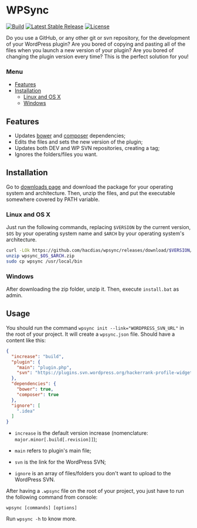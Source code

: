# WPSync

[![Build](https://img.shields.io/travis/hacdias/wpsync.svg?style=flat-square)](https://travis-ci.org/hacdias/wpsync)
[![Latest Stable Release](https://img.shields.io/github/release/hacdias/wpsync.svg?style=flat-square)](https://github.com/hacdias/wpsync/releases)
[![License](https://img.shields.io/github/license/hacdias/wpsync.svg?style=flat-square)](https://github.com/hacdias/wpsync/blob/master/LICENSE)

Do you use a GitHub, or any other git or svn repository, for the development of your WordPress plugin? Are you bored of copying and pasting all of the files when you launch a new version of your plugin? Are you bored of changing the plugin version every time? This is the perfect solution for you!

### Menu

- [Features](#features)
- [Installation](#installation)
  + [Linux and OS X](#linux-and-os-x)
  + [Windows](#windows)

## Features

* Updates [bower](https://github.com/bower/bower) and [composer](https://github.com/composer/composer) dependencies;
* Edits the files and sets the new version of the plugin;
* Updates both DEV and WP SVN repositories, creating a tag;
* Ignores the folders/files you want.

## Installation

Go to [downloads page](https://github.com/hacdias/wpsync/releases) and download the package for your operating system and architecture. Then, unzip the files, and put the executable somewhere covered by PATH variable.

### Linux and OS X

Just run the following commands, replacing ```$VERSION``` by the current version, ```$OS``` by your operating system name and ```$ARCH``` by your operating system's architecture.

```bash
curl -LOk https://github.com/hacdias/wpsync/releases/download/$VERSION/$OS_$ARCH.zip
unzip wpsync_$OS_$ARCH.zip
sudo cp wpsync /usr/local/bin
```

### Windows

After downloading the zip folder, unzip it. Then, execute ```install.bat``` as admin.

## Usage

You should run the command ```wpsync init --link="WORDPRESS_SVN_URL"``` in the root of your project. It will create a ```wpsync.json``` file. Should have a content like this:

```json
{
  "increase": "build",
  "plugin": {
    "main": "plugin.php",
    "svn": "https://plugins.svn.wordpress.org/hackerrank-profile-widget/",
  },
  "dependencies": {
    "bower": true,
    "composer": true
  },
  "ignore": [
    ".idea"
  ]
}

```

* ```increase``` is the default version increase (nomenclature: ```major.minor[.build[.revision]]```);

* ```main``` refers to plugin's main file;

* ```svn``` is the link for the WordPress SVN;

* ```ignore``` is an array of files/folders you don't want to upload to the WordPress SVN.

After having a ```.wpsync``` file on the root of your project, you just have to run the following command from console:

```
wpsync [commands] [options]
```

Run ```wpsync -h``` to know more.
